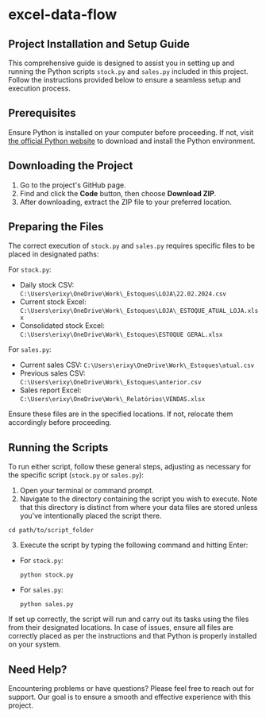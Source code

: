 # excel-data-flow

## Project Installation and Setup Guide

This comprehensive guide is designed to assist you in setting up and running the Python scripts `stock.py` and `sales.py` included in this project. Follow the instructions provided below to ensure a seamless setup and execution process.

## Prerequisites

Ensure Python is installed on your computer before proceeding. If not, visit [the official Python website](https://www.python.org/downloads/) to download and install the Python environment.

## Downloading the Project

1. Go to the project's GitHub page.
2. Find and click the **Code** button, then choose **Download ZIP**.
3. After downloading, extract the ZIP file to your preferred location.

## Preparing the Files

The correct execution of `stock.py` and `sales.py` requires specific files to be placed in designated paths:

For `stock.py`:
- Daily stock CSV: `C:\Users\erixy\OneDrive\Work\_Estoques\LOJA\22.02.2024.csv`
- Current stock Excel: `C:\Users\erixy\OneDrive\Work\_Estoques\LOJA\_ESTOQUE_ATUAL_LOJA.xlsx`
- Consolidated stock Excel: `C:\Users\erixy\OneDrive\Work\_Estoques\ESTOQUE GERAL.xlsx`

For `sales.py`:
- Current sales CSV: `C:\Users\erixy\OneDrive\Work\_Estoques\atual.csv`
- Previous sales CSV: `C:\Users\erixy\OneDrive\Work\_Estoques\anterior.csv`
- Sales report Excel: `C:\Users\erixy\OneDrive\Work\_Relatórios\VENDAS.xlsx`

Ensure these files are in the specified locations. If not, relocate them accordingly before proceeding.

## Running the Scripts

To run either script, follow these general steps, adjusting as necessary for the specific script (`stock.py` or `sales.py`):

1. Open your terminal or command prompt.
2. Navigate to the directory containing the script you wish to execute. Note that this directory is distinct from where your data files are stored unless you've intentionally placed the script there.

```
cd path/to/script_folder
```
3. Execute the script by typing the following command and hitting Enter:
- For `stock.py`:
  ```
  python stock.py
  ```
- For `sales.py`:
  ```
  python sales.py
  ```

If set up correctly, the script will run and carry out its tasks using the files from their designated locations. In case of issues, ensure all files are correctly placed as per the instructions and that Python is properly installed on your system.

## Need Help?

Encountering problems or have questions? Please feel free to reach out for support. Our goal is to ensure a smooth and effective experience with this project.
